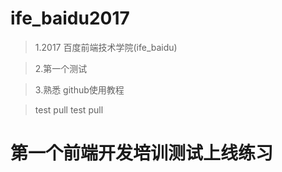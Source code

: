 # ife_baidu2017


>   1.2017 百度前端技术学院(ife_baidu)

>   2.第一个测试
  
>   3.熟悉 github使用教程

>    test pull
      test pull
      
 # 第一个前端开发培训测试上线练习
  

  
  

